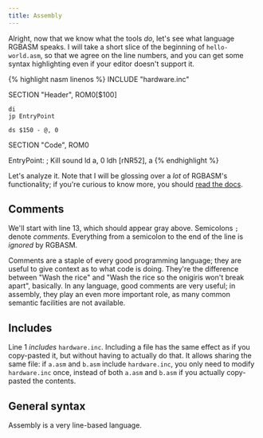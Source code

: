 ```yaml
---
title: Assembly
---
```


Alright, now that we know what the tools *do*, let's see what language RGBASM speaks.
I will take a short slice of the beginning of `hello-world.asm`, so that we agree on the line numbers, and you can get some syntax highlighting even if your editor doesn't support it.

{% highlight nasm linenos %}
INCLUDE "hardware.inc"

SECTION "Header", ROM0[$100]

	di
	jp EntryPoint

	ds $150 - @, 0

SECTION "Code", ROM0

EntryPoint:
	; Kill sound
	ld a, 0
	ldh [rNR52], a
{% endhighlight %}

Let's analyze it.
Note that I will be glossing over a *lot* of RGBASM's functionality; if you're curious to know more, you should [read the docs](https://rgbds.gbdev.io/docs).

## Comments

We'll start with line 13, which should appear gray above.
Semicolons `;` denote *comments*.
Everything from a semicolon to the end of the line is *ignored* by RGBASM.

Comments are a staple of every good programming language; they are useful to give context as to what code is doing.
They're the difference between "Wash the rice" and "Wash the rice so the onigiris won't break apart", basically.
In any language, good comments are very useful; in assembly, they play an even more important role, as many common semantic facilities are not available.

## Includes

Line 1 *includes* `hardware.inc`.
Including a file has the same effect as if you copy-pasted it, but without having to actually do that.
It allows sharing the same file: if `a.asm` and `b.asm` include `hardware.inc`, you only need to modify `hardware.inc` once, instead of both `a.asm` and `b.asm` if you actually copy-pasted the contents.

## General syntax

Assembly is a very line-based language.

